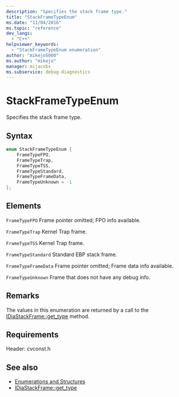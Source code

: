 ```yaml
---
description: "Specifies the stack frame type."
title: "StackFrameTypeEnum"
ms.date: "11/04/2016"
ms.topic: "reference"
dev_langs:
  - "C++"
helpviewer_keywords:
  - "StackFrameTypeEnum enumeration"
author: "mikejo5000"
ms.author: "mikejo"
manager: mijacobs
ms.subservice: debug-diagnostics
---
```

# StackFrameTypeEnum

Specifies the stack frame type.

## Syntax

```C++
enum StackFrameTypeEnum {
    FrameTypeFPO,
    FrameTypeTrap,
    FrameTypeTSS,
    FrameTypeStandard,
    FrameTypeFrameData,
    FrameTypeUnknown = -1
};
```

## Elements
`FrameTypeFPO`
Frame pointer omitted; FPO info available.

`FrameTypeTrap`
Kernel Trap frame.

`FrameTypeTSS`
Kernel Trap frame.

`FrameTypeStandard`
Standard EBP stack frame.

`FrameTypeFrameData`
Frame pointer omitted; Frame data info available.

`FrameTypeUnknown`
Frame that does not have any debug info.

## Remarks
The values in this enumeration are returned by a call to the [IDiaStackFrame::get_type](../../debugger/debug-interface-access/idiastackframe-get-type.md) method.

## Requirements
Header: cvconst.h

## See also
- [Enumerations and Structures](../../debugger/debug-interface-access/enumerations-and-structures.md)
- [IDiaStackFrame::get_type](../../debugger/debug-interface-access/idiastackframe-get-type.md)

